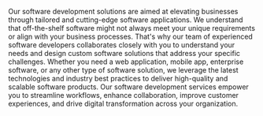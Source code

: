 Our software development solutions are aimed at elevating businesses through tailored and cutting-edge software applications. We understand that off-the-shelf software might not always meet your unique requirements or align with your business processes. That's why our team of experienced software developers collaborates closely with you to understand your needs and design custom software solutions that address your specific challenges. Whether you need a web application, mobile app, enterprise software, or any other type of software solution, we leverage the latest technologies and industry best practices to deliver high-quality and scalable software products. Our software development services empower you to streamline workflows, enhance collaboration, improve customer experiences, and drive digital transformation across your organization.